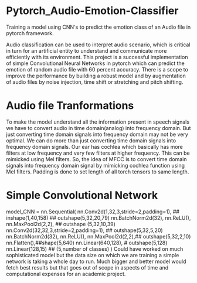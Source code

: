 # Pytorch_Audio-Emotion-Classifier
Training a model using CNN's to predict the emotion class of an Audio file in pytorch framework.

Audio classification can be used to interpret audio scenario, which is critical in turn for an artificial entity
to understand and communicate more efficiently with its environment. This project is a successful
implementation of simple Convolutional Neural Networks in pytorch which can predict the emotion of
random audio file with 60 percent accuracy. There is a scope to improve the performance by building a
robust model and by augmentation of audio files by noise injection, time shift or stretching and pitch
shifting.

# Audio file Tranformations
To make the model understand all the information present in speech signals we have to convert audio in time domain(analog) 
into frequency domain. But just converting time domain signals into frequency domain may not be very optimal. We can do more 
than just converting time domain signals into frequency domain signals. Our ear has cochlea which basically has more filters
at low frequency and very few filters at higher frequency. This can be mimicked using Mel filters. So, the idea of MFCC is to 
convert time domain signals into frequency domain signal by mimicking cochlea function using Mel filters. Padding
is done to set length of all torch tensors to same length.

# Simple Convolutional Network
model_CNN = nn.Sequential(
    nn.Conv2d(1,32,3,stride=2,padding=1), ## inshape(1,40,158)
    ## outshape(5,32,20,79)
    nn.BatchNorm2d(32),
    nn.ReLU(),
    nn.MaxPool2d(2,2), ## outshape (5,32,10,39) 
    nn.Conv2d(32,32,3,stride=2,padding=1), ## outshape(5,32,5,20)
    nn.BatchNorm2d(32),
    nn.ReLU(),
    nn.MaxPool2d(2,2),## outshape(5,32,2,10)
    nn.Flatten(),##shape(5,640)
    nn.Linear(640,128), # outshape(5,128)
    nn.Linear(128,15) ## (5,number of classes)
    )
Could have worked on much sophisticated model but the data size on which we are training a simple network is taking a whole day to run.
Much bigger and better model would fetch best results but that goes out of scope in aspects of time and computational expenses for an academic project.

